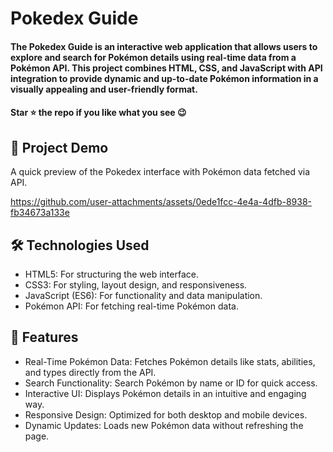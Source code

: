 
<div><h1> Pokedex Guide </h1></div>
<h4>The Pokedex Guide is an interactive web application that allows users to explore and search for Pokémon details using real-time data from a Pokémon API. This project combines HTML, CSS, and JavaScript with API integration to provide dynamic and up-to-date Pokémon information in a visually appealing and user-friendly format.</h4>
 <h4>Star ⭐ the repo if you like what you see 😉 </h4>
 <div>
 <h2>📸 Project Demo</h2>
 <p>A quick preview of the Pokedex interface with Pokémon data fetched via API.</p>


https://github.com/user-attachments/assets/0ede1fcc-4e4a-4dfb-8938-fb34673a133e


<h2>🛠️ Technologies Used</h2>
 <ul>
   <li>HTML5: For structuring the web interface.</li>
   <li>CSS3: For styling, layout design, and responsiveness.</li>
   <li>JavaScript (ES6): For functionality and data manipulation.</li>
   <li>Pokémon API: For fetching real-time Pokémon data.</li>
 </ul>  
 
 <h2>🎨 Features</h2>
 <ul>
   <li>Real-Time Pokémon Data: Fetches Pokémon details like stats, abilities, and types directly from the API.</li>
   <li>Search Functionality: Search Pokémon by name or ID for quick access.</li>
   <li>Interactive UI: Displays Pokémon details in an intuitive and engaging way.</li>
   <li>Responsive Design: Optimized for both desktop and mobile devices.</li>
   <li>Dynamic Updates: Loads new Pokémon data without refreshing the page.</li>
 </ul> 
